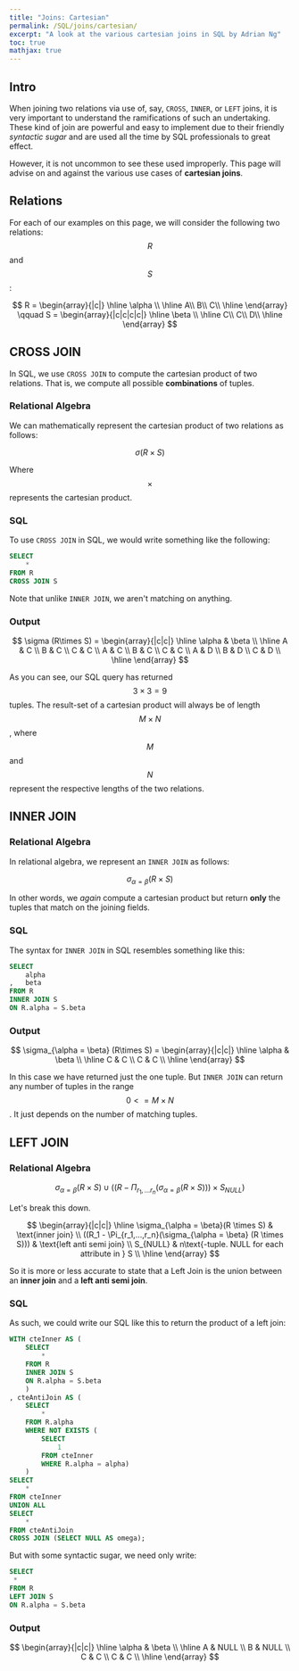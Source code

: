 ```yaml
---
title: "Joins: Cartesian"
permalink: /SQL/joins/cartesian/
excerpt: "A look at the various cartesian joins in SQL by Adrian Ng"
toc: true
mathjax: true
---
```



## Intro

When joining two relations via use of, say, `CROSS`, `INNER`, or `LEFT` joins, it is very important to understand the ramifications of such an undertaking. 
These kind of join are powerful and easy to implement due to their friendly _syntactic sugar_ and are used all the time by SQL professionals to great effect. 

However, it is not uncommon to see these used improperly. This page will advise on and against the various use cases of __cartesian joins__.

## Relations

For each of our examples on this page, we will consider the following two relations: $$R$$ and $$S$$:

$$
R =
\begin{array}{|c|}
\hline
\alpha \\ \hline
A\\
B\\
C\\ \hline
\end{array}
\qquad
S =
\begin{array}{|c|c|c|c|}
\hline
\beta \\ \hline
C\\ 
C\\ 
D\\ \hline
\end{array}
$$


## CROSS JOIN

In SQL, we use `CROSS JOIN` to compute the cartesian product of two relations.
That is, we compute all possible __combinations__ of tuples.

### Relational Algebra

We can mathematically represent the cartesian product of two relations as follows:

$$
\sigma (R \times S)
$$ 

Where $$\times$$ represents the cartesian product.

### SQL

To use `CROSS JOIN` in SQL, we would write something like the following:

```sql
SELECT
	*
FROM R
CROSS JOIN S
```
Note that unlike `INNER JOIN`, we aren't matching on anything. 

### Output

$$
\sigma (R\times S) = 
\begin{array}{|c|c|}
\hline
\alpha & \beta \\ \hline
A & C \\ 
B & C \\ 
C & C \\
A & C \\ 
B & C \\ 
C & C \\ 
A & D \\ 
B & D \\  
C & D \\ \hline
\end{array} 
$$

As you can see, our SQL query has returned $$3 \times 3 = 9 $$ tuples.
The result-set of a cartesian product will always be of length $$M \times N$$, where $$M$$ and $$N$$ represent the respective lengths of the two relations.

## INNER JOIN

### Relational Algebra

In relational algebra, we represent an `INNER JOIN` as follows:

$$
\sigma_{\alpha = \beta} (R\times S)
$$

In other words, we _again_ compute a cartesian product but return __only__ the tuples that match on the joining fields.

### SQL

The syntax for `INNER JOIN` in SQL resembles something like this:

```sql
SELECT 
	alpha
,	beta
FROM R
INNER JOIN S
ON R.alpha = S.beta
```

### Output

$$
\sigma_{\alpha = \beta} (R\times S) = 
\begin{array}{|c|c|}
\hline
\alpha & \beta \\ \hline 
C & C \\ 
C & C \\ \hline
\end{array} 
$$

In this case we have returned just the one tuple. But `INNER JOIN` can return any number of tuples in the range $$0 <= M\times N$$. It just depends on the number of matching tuples. 

## LEFT JOIN

### Relational Algebra

$$
\sigma_{\alpha = \beta}(R\times S) \cup ((R - \Pi_{r_1,...r_n}(\sigma_{\alpha = \beta} (R \times S))) \times S_{NULL})
$$

Let's break this down.

$$
\begin{array}{|c|c|}
\hline
\sigma_{\alpha = \beta}(R \times S) & \text{inner join} \\
((R_1 - \Pi_{r_1,...,r_n}(\sigma_{\alpha = \beta} (R \times S))) & \text{left anti semi join} \\
S_{NULL} & n\text{-tuple. NULL for each attribute in } S \\
\hline
\end{array}
$$

So it is more or less accurate to state that a Left Join is the union between an __inner join__ and a __left anti semi join__.

### SQL

As such, we could write our SQL like this to return the product of a left join:

```sql
WITH cteInner AS (
	SELECT
		*
	FROM R 
	INNER JOIN S
	ON R.alpha = S.beta
	)
, cteAntiJoin AS (
	SELECT
		*
	FROM R.alpha
	WHERE NOT EXISTS (
		SELECT 
			1 
		FROM cteInner 
		WHERE R.alpha = alpha)
	)
SELECT
	*
FROM cteInner
UNION ALL
SELECT
	*
FROM cteAntiJoin
CROSS JOIN (SELECT NULL AS omega);
```

But with some syntactic sugar, we need only write:

```sql
SELECT 
 *
FROM R
LEFT JOIN S
ON R.alpha = S.beta
```

### Output

$$ 
\begin{array}{|c|c|}
\hline
\alpha & \beta \\ \hline 
A & NULL \\
B & NULL \\
C & C \\
C & C \\
\hline
\end{array} 
$$

